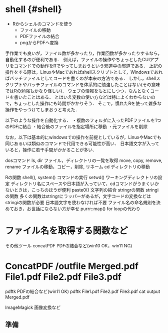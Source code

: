 # shell {#shell}

- Rからシェルのコマンドを使う    
  - ファイルの移動    
  - PDFファイルの結合    
  - pngからPDFへ変換   

手作業でも良いが，ファイル数が多かったり，作業回数が多かったりするなら，自動化するのが便利である．
例えば，ファイルの操作やちょっとしたCUIアプリをコマンドでの動作をRでやってしまおうという邪道中の邪道である．
上記の操作をする際は，LinuxやMacであればshellスクリプトとして，Windowsであればバッチファイルとしてコードを書くのが本来の方法である．
しかし，shellスクリプトやバッチファイルのコマンドを体系的に勉強したことはない(その意味ではRの勉強もかなり怪しい)．
ウェブの情報をもとにしつつ，なんとなくコードを書いたことはある．
とはいえ変数の使い方などは特によくわからないので，ちょっとした操作にも時間がかかりそう．
そこで，慣れたRを使って雑多な操作をやっつけてしまおうと考えた．

以下のような操作を自動化する．
・複数のフォルダに入ったPDFファイルを1つのPDFに結合
・結合後のファイルを指定場所に移動
・元ファイルを削除

なお，以下は基本的にwindowsでの操作を前提としているが，LinuxやMacでも同じあるいは類似のコマンドで代用できる可能性が高い．
日本語文字が入っていると，操作に若干手間がかかることが多い．


dosコマンド
ls, dir
  ファイル，ディレクトリの一覧を取得
move, copy, remove, rename
  ファイルの移動，コピー，削除, リネーム
cd
  ディレクトリの移動

Rの関数
shell(), system()
  コマンドの実行
setwd()
  ワーキングディレクトリの設定
  ディレクトリ名にスペースや日本語が入っていて，cdコマンドがうまくいかないときは，こっちのほうが便利
paste0()
  文字列の結合
stringrの関数
stringiの関数
  多くの関数はstringrにラッパーがあるが，文字コードの変換などはstringiの関数が必要
  日本語文字を使わなければ不要
  ファイル名の命名規則を決めておき，お世話にならない方が幸せ
purrr::map()
  for loopの代わり
  # ファイル名を取得する関数など

その他ツール
concatPDF
  PDFの結合など(win10 OK，win11 NG)
  # ConcatPDF /outfile Merged.pdf File1.pdf File2.pdf File3.pdf
 
pdftk
  PDFの結合など(win11 OK)
  pdftk File1.pdf File2.pdf File3.pdf cat output Merged.pdf

ImageMagick
  画像変換など

## 準備




